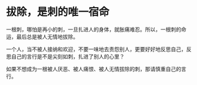 # 拔除，是刺的唯一宿命

一根刺，哪怕是再小的刺，一旦扎进人的身体，就胀痛难忍。所以，一根刺的命运，最后总是被人无情地拔除。 

一个人，当不被人接纳和欢迎，不要一味地去责怨别人，更要好好地反思自己，反思自己的言行是不是尖刻如刺，扎进了别人的心里？ 

如果不想成为一根被人厌恶、被人痛恨、被人无情拔除的刺，那请慎重自己的言行。